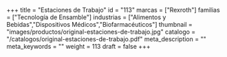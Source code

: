 +++
title = "Estaciones de Trabajo"
id = "113"
marcas = ["Rexroth"]
familias = ["Tecnología de Ensamble"]
industrias = ["Alimentos y Bebidas","Dispositivos Médicos","Biofarmacéuticos"]
thumbnail = "images/productos/original-estaciones-de-trabajo.jpg"
catalogo = "/catalogos/original-estaciones-de-trabajo.pdf"
meta_description = ""
meta_keywords = ""
weight = 113
draft = false
+++
